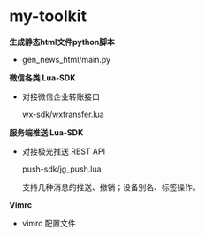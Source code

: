 # my-toolkit

**生成静态html文件python脚本**
- gen_news_html/main.py

**微信各类 Lua-SDK**

- 对接微信企业转账接口

  wx-sdk/wxtransfer.lua

**服务端推送 Lua-SDK**

- 对接极光推送 REST API

  push-sdk/jg_push.lua

  支持几种消息的推送、撤销；设备别名、标签操作。

**Vimrc**
- vimrc 配置文件
